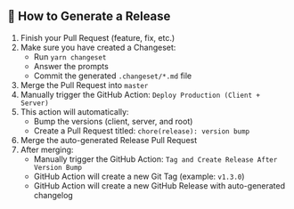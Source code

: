 ## 🚀 How to Generate a Release

1. Finish your Pull Request (feature, fix, etc.)
2. Make sure you have created a Changeset:
   - Run `yarn changeset`
   - Answer the prompts
   - Commit the generated `.changeset/*.md` file
3. Merge the Pull Request into `master`
4. Manually trigger the GitHub Action: `Deploy Production (Client + Server)`
5. This action will automatically:
   - Bump the versions (client, server, and root)
   - Create a Pull Request titled: `chore(release): version bump`
6. Merge the auto-generated Release Pull Request
7. After merging:
   - Manually trigger the GitHub Action: `Tag and Create Release After Version Bump`
   - GitHub Action will create a new Git Tag (example: `v1.3.0`)
   - GitHub Action will create a new GitHub Release with auto-generated changelog
